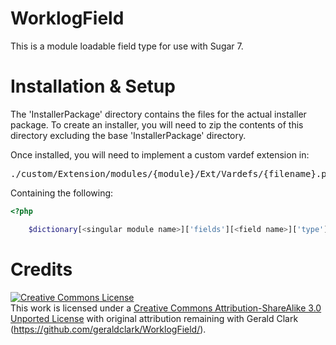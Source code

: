WorklogField
============

This is a module loadable field type for use with Sugar 7.

Installation & Setup
============
The 'InstallerPackage' directory contains the files for the actual installer package. To create an installer, you will need to zip the contents of this directory excluding the base 'InstallerPackage' directory. 

Once installed, you will need to implement a custom vardef extension in:
<pre>
./custom/Extension/modules/{module}/Ext/Vardefs/{filename}.php
</pre>
Containing the following:
```php
<?php

    $dictionary[<singular module name>]['fields'][<field name>]['type']='custom-worklog';
```

Credits
============
<a rel="license" href="http://creativecommons.org/licenses/by-sa/3.0/deed.en_US"><img alt="Creative Commons License" style="border-width:0" src="http://i.creativecommons.org/l/by-sa/3.0/80x15.png" /></a><br />This work is licensed under a <a rel="license" href="http://creativecommons.org/licenses/by-sa/3.0/deed.en_US">Creative Commons Attribution-ShareAlike 3.0 Unported License</a> with original attribution remaining with Gerald Clark (https://github.com/geraldclark/WorklogField/).
